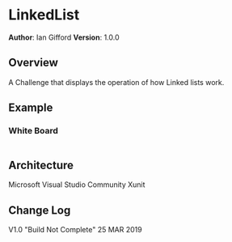 # LinkedList

**Author**: Ian Gifford
**Version**: 1.0.0

## Overview
A Challenge that displays the operation of how Linked lists work.

## Example
### White Board
![]()

## Architecture
Microsoft Visual Studio Community
Xunit

## Change Log
V1.0 "Build Not Complete" 25 MAR 2019
